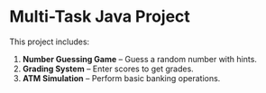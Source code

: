 # Multi-Task Java Project  

This project includes:  
1. **Number Guessing Game** – Guess a random number with hints.  
2. **Grading System** – Enter scores to get grades.  
3. **ATM Simulation** – Perform basic banking operations.  

